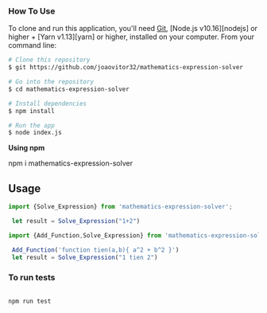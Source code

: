 <h3>How To Use</h3>

To clone and run this application, you'll need [Git](https://git-scm.com), [Node.js v10.16][nodejs] or higher + [Yarn v1.13][yarn] or higher, installed on your computer. From your command line:
  
  ```bash
# Clone this repository
$ git https://github.com/joaovitor32/mathematics-expression-solver

# Go into the repository
$ cd mathematics-expression-solver

# Install dependencies
$ npm install

# Run the app
$ node index.js

```
 **Using npm**

   npm i mathematics-expression-solver
    
## Usage

```js
import {Solve_Expression} from 'mathematics-expression-solver';

 let result = Solve_Expression("1+2")

```
```js
import {Add_Function,Solve_Expression} from 'mathematics-expression-solver';

 Add_Function('function tien(a,b){ a^2 + b^2 }')
 let result = Solve_Expression("1 tien 2")

```

<h3>To run tests</h3>

   ```bash

npm run test

```

